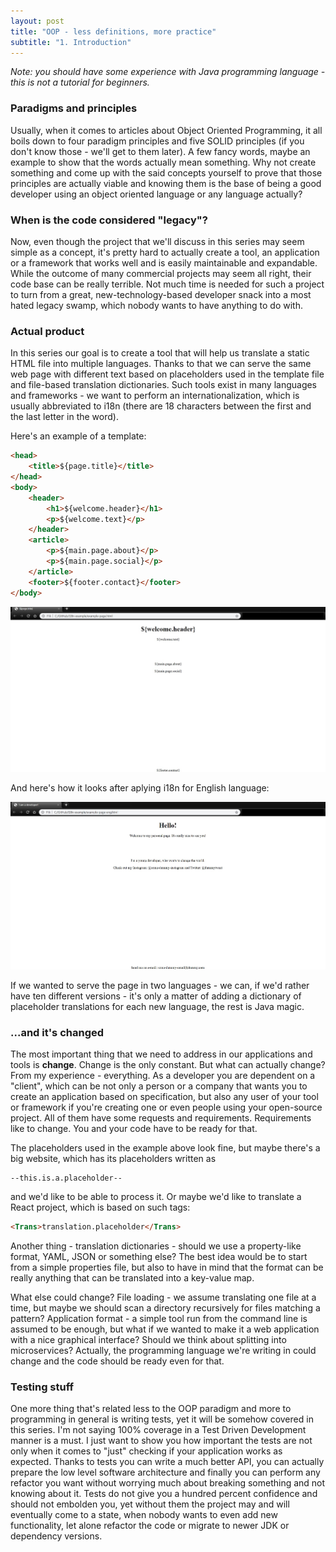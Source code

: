 ```yaml
---
layout: post
title: "OOP - less definitions, more practice"
subtitle: "1. Introduction"
---
```

*Note: you should have some experience with Java programming language -
this is not a tutorial for beginners.*

### Paradigms and principles
Usually, when it comes to articles about Object Oriented Programming, it all boils down to
four paradigm principles and five SOLID principles (if you don't know those - we'll get to them later).
A few fancy words, maybe an example to show that the words actually mean something.
Why not create something and come up with the said concepts yourself to prove that those principles
are actually viable and knowing them is the base of being a good developer
using an object oriented language or any language actually?

### When is the code considered "legacy"?
Now, even though the project that we'll discuss in this series may seem simple as a concept,
it's pretty hard to actually create a tool, an application or a framework that works well
and is easily maintainable and expandable. While the outcome of many commercial projects may seem
all right, their code base can be really terrible. Not much time is needed for such a project
to turn from a great, new-technology-based developer snack into a most hated legacy swamp,
which nobody wants to have anything to do with.

### Actual product
In this series our goal is to create a tool that will help us translate a static HTML file into multiple languages.
Thanks to that we can serve the same web page with different text based on placeholders used
in the template file and file-based translation dictionaries. Such tools exist in many languages and frameworks -
we want to perform an internationalization, which is usually abbreviated to i18n (there are 18 characters
between the first and the last letter in the word).

Here's an example of a template:

```html
<head>
    <title>${page.title}</title>
</head>
<body>
    <header>
        <h1>${welcome.header}</h1>
        <p>${welcome.text}</p>
    </header>
    <article>
        <p>${main.page.about}</p>
        <p>${main.page.social}</p>
    </article>
    <footer>${footer.contact}</footer>
</body>
```
    
![Page with templates](/assets/img/OOP-intro/template.jpg)

And here's how it looks after aplying i18n for English language:

![Page translated to English](/assets/img/OOP-intro/eng.jpg)

If we wanted to serve the page in two languages - we can, if we'd rather have ten different versions - it's only
a matter of adding a dictionary of placeholder translations for each new language, the rest is Java magic. 

### ...and it's changed
The most important thing that we need to address in our applications and tools is **change**. Change is the only
constant. But what can actually change? From my experience - everything. As a developer you are dependent on
a "client", which can be not only a person or a company that wants you to create an application based on
specification, but also any user of your tool or framework if you're creating one or even people using your
open-source project. All of them have some requests and requirements. Requirements like to change.
You and your code have to be ready for that.

The placeholders used in the example above look fine, but maybe there's a big website, which has its placeholders
written as 

```
--this.is.a.placeholder--
```
    
and we'd like to be able to process it. Or maybe we'd like to translate a React project, which is based on
such tags:

```html
<Trans>translation.placeholder</Trans>
```
    
Another thing - translation dictionaries - should we use a property-like format, YAML, JSON or something else? The best idea would
be to start from a simple properties file, but also to have in mind that the format can be really anything that can be
translated into a key-value map.

What else could change? File loading - we assume translating one file at a time, but maybe we should scan
a directory recursively for files matching a pattern? Application format - a simple tool run from the command line
is assumed to be enough, but what if we wanted to make it a web application with a nice graphical interface?
Should we think about splitting into microservices? Actually, the programming language we're writing in
could change and the code should be ready even for that.

### Testing stuff
One more thing that's related less to the OOP paradigm and more to programming in general is writing tests,
yet it will be somehow covered in this series. I'm not saying 100% coverage in a Test Driven Development manner
is a must. I just want to show you how important the tests are not only when it comes to "just" checking if
your application works as expected. Thanks to tests you can write a much better API, you can actually prepare 
the low level software architecture and finally you can perform any refactor you want without worrying much about 
breaking something and not knowing about it. Tests do not give you a hundred percent confidence and
should not embolden you, yet without them the project may and will eventually come to a state,
when nobody wants to even add new functionality, let alone refactor the code or migrate to newer JDK
or dependency versions.  

